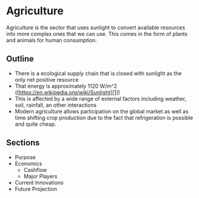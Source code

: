 
# Agriculture

Agriculture is the sector that uses sunlight to convert available resources into more complex ones that we can use. This comes in the form of plants and animals for human consumption.

## Outline

- There is a ecological supply chain that is closed with sunlight as the only net positive resource
- That energy is approximately 1120 W/m^2 ([https://en.wikipedia.org/wiki/Sunlight][1])
- This is affected by a wide range of external factors including weather, soil, rainfall, an other interactions
- Modern agriculture allows participation on the global market as well as time shifting crop production due to the fact that refrigeration is possible and quite cheap.


## Sections
- Purpose
- Economics
	- Cashflow
	- Major Players
- Current Innovations
- Future Projection

[1]:	https://en.wikipedia.org/wiki/Sunlight